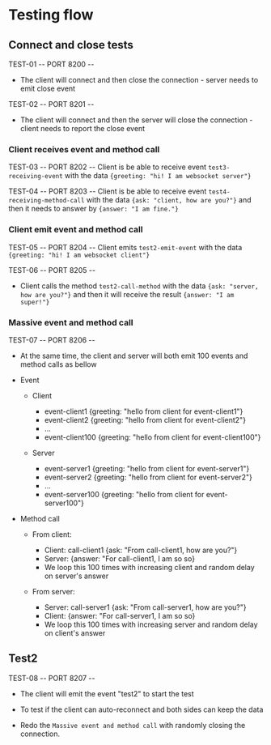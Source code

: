 # Testing flow

## Connect and close tests

TEST-01
-- PORT 8200 --
- The client will connect and then close the connection - server needs to emit close event

TEST-02
-- PORT 8201 --
- The client will connect and then the server will close the connection - client needs to report the close event


### Client receives event and method call
TEST-03
-- PORT 8202 --
Client is be able to receive event `test3-receiving-event` with the data `{greeting: "hi! I am websocket server"}`

TEST-04
-- PORT 8203 --
Client is be able to receive event `test4-receiving-method-call` with the data `{ask: "client, how are you?"}` and then it needs to answer by `{answer: "I am fine."}`

### Client emit event and method call
TEST-05
-- PORT 8204 --
Client emits `test2-emit-event` with the data `{greeting: "hi! I am websocket client"}`

TEST-06
-- PORT 8205 --
- Client calls the method `test2-call-method` with the data `{ask: "server, how are you?"}` and then it will receive the result `{answer: "I am super!"}`



### Massive event and method call

TEST-07
-- PORT 8206 --
- At the same time, the client and server will both emit 100 events and method calls as bellow

- Event
  - Client
    - event-client1 {greeting: "hello from client for event-client1"}
    - event-client2  {greeting: "hello from client for event-client2"}
    - ...
    - event-client100  {greeting: "hello from client for event-client100"}

  - Server
    - event-server1  {greeting: "hello from client for event-server1"}
    - event-server2 {greeting: "hello from client for event-server2"}
    - ...
    - event-server100 {greeting: "hello from client for event-server100"}

- Method call
  - From client:
    - Client: call-client1 {ask: "From call-client1, how are you?"}
    - Server: {answer: "For call-client1, I am so so}
    - We loop this 100 times with increasing client<number> and random delay on server's answer

  - From server:
    - Server: call-server1 {ask: "From call-server1, how are you?"}
    - Client: {answer: "For call-server1, I am so so}
    - We loop this 100 times with  increasing server<number> and random delay on client's answer

## Test2

TEST-08
-- PORT 8207 --

- The client will emit the event "test2" to start the test

- To test if the client can auto-reconnect and both sides can keep the data

- Redo the `Massive event and method call` with randomly closing the connection.